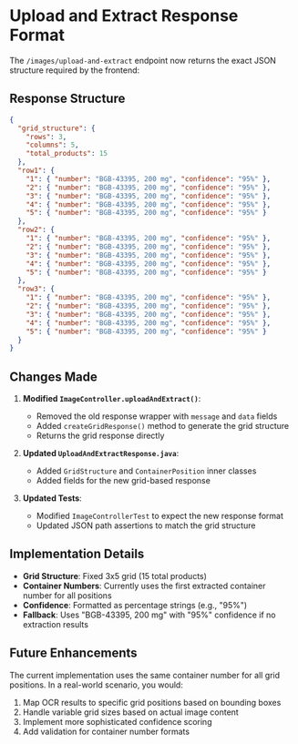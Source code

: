 # Upload and Extract Response Format

The `/images/upload-and-extract` endpoint now returns the exact JSON structure required by the frontend:

## Response Structure

```json
{
  "grid_structure": {
    "rows": 3,
    "columns": 5,
    "total_products": 15
  },
  "row1": {
    "1": { "number": "BGB-43395, 200 mg", "confidence": "95%" },
    "2": { "number": "BGB-43395, 200 mg", "confidence": "95%" },
    "3": { "number": "BGB-43395, 200 mg", "confidence": "95%" },
    "4": { "number": "BGB-43395, 200 mg", "confidence": "95%" },
    "5": { "number": "BGB-43395, 200 mg", "confidence": "95%" }
  },
  "row2": {
    "1": { "number": "BGB-43395, 200 mg", "confidence": "95%" },
    "2": { "number": "BGB-43395, 200 mg", "confidence": "95%" },
    "3": { "number": "BGB-43395, 200 mg", "confidence": "95%" },
    "4": { "number": "BGB-43395, 200 mg", "confidence": "95%" },
    "5": { "number": "BGB-43395, 200 mg", "confidence": "95%" }
  },
  "row3": {
    "1": { "number": "BGB-43395, 200 mg", "confidence": "95%" },
    "2": { "number": "BGB-43395, 200 mg", "confidence": "95%" },
    "3": { "number": "BGB-43395, 200 mg", "confidence": "95%" },
    "4": { "number": "BGB-43395, 200 mg", "confidence": "95%" },
    "5": { "number": "BGB-43395, 200 mg", "confidence": "95%" }
  }
}
```

## Changes Made

1. **Modified `ImageController.uploadAndExtract()`**: 
   - Removed the old response wrapper with `message` and `data` fields
   - Added `createGridResponse()` method to generate the grid structure
   - Returns the grid response directly

2. **Updated `UploadAndExtractResponse.java`**:
   - Added `GridStructure` and `ContainerPosition` inner classes
   - Added fields for the new grid-based response

3. **Updated Tests**:
   - Modified `ImageControllerTest` to expect the new response format
   - Updated JSON path assertions to match the grid structure

## Implementation Details

- **Grid Structure**: Fixed 3x5 grid (15 total products)
- **Container Numbers**: Currently uses the first extracted container number for all positions
- **Confidence**: Formatted as percentage strings (e.g., "95%")
- **Fallback**: Uses "BGB-43395, 200 mg" with "95%" confidence if no extraction results

## Future Enhancements

The current implementation uses the same container number for all grid positions. In a real-world scenario, you would:

1. Map OCR results to specific grid positions based on bounding boxes
2. Handle variable grid sizes based on actual image content
3. Implement more sophisticated confidence scoring
4. Add validation for container number formats
